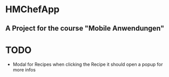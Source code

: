 # HMChefApp

## A Project for the course "Mobile Anwendungen"

# TODO

- Modal for Recipes when clicking the Recipe it should open a popup for more infos
